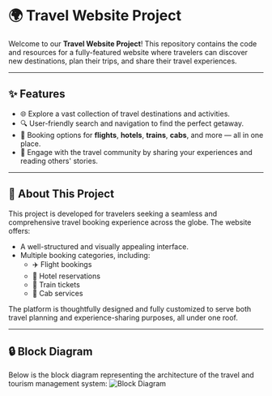 # 🌍 Travel Website Project

Welcome to our **Travel Website Project**! This repository contains the code and resources for a fully-featured website where travelers can discover new destinations, plan their trips, and share their travel experiences.

---

## ✨ Features

- 🌐 Explore a vast collection of travel destinations and activities.
- 🔍 User-friendly search and navigation to find the perfect getaway.
- 🧳 Booking options for **flights**, **hotels**, **trains**, **cabs**, and more — all in one place.
- 💬 Engage with the travel community by sharing your experiences and reading others' stories.

---

## 📌 About This Project

This project is developed for travelers seeking a seamless and comprehensive travel booking experience across the globe. The website offers:

- A well-structured and visually appealing interface.
- Multiple booking categories, including:
  - ✈️ Flight bookings  
  - 🏨 Hotel reservations  
  - 🚆 Train tickets  
  - 🚗 Cab services  

The platform is thoughtfully designed and fully customized to serve both travel planning and experience-sharing purposes, all under one roof.

---

## 🔒 Block Diagram

Below is the block diagram representing the architecture of the travel and tourism management system:
![Block Diagram](./assets/Design/Blockdiagram.jpg)



